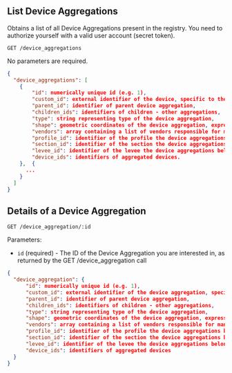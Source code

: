 ## List Device Aggregations

Obtains a list of all Device Aggregations present in the registry. You need to authorize yourself with a valid user account (secret token).

```
GET /device_aggregations
```
No parameters are required.

```json
{
  "device_aggregations": [
    {
        "id": numerically unique id (e.g. 1),
        "custom_id": external identifier of the device, specific to the levee installation setup,
        "parent_id": identifier of parent device aggregation,
        "children_ids": identifiers of children - other aggregations,
        "type": string representing type of the device aggregation,
        "shape": geometric coordinates of the device aggregation, expressed as a GeoJSON data structure,
        "vendors": array containing a list of vendors responsible for managing this aggregation's devices,
        "profile_id": identifier of the profile the device aggregations belongs to,
        "section_id": identifier of the section the device aggregations belongs to,
        "levee_id": identifier of the levee the device aggregations belongs to,
        "device_ids": identifiers of aggregated devices.
    },  {
      ...
    }
  ]
}
```

## Details of a Device Aggregation

```
GET /device_aggregation/:id
```

Parameters:

+ `id` (required) - The ID of the Device Aggregation you are interested in, as returned by the GET /device_aggregation call

```json
{
  "device_aggregation": {
      "id": numerically unique id (e.g. 1),
      "custom_id": external identifier of the device aggregation, specific to the levee installation setup,
      "parent_id": identifier of parent device aggregation,
      "children_ids": identifiers of children - other aggregations,
      "type": string representing type of the device aggregation,
      "shape": geometric coordinates of the device aggregation, expressed as a GeoJSON data structure,
      "vendors": array containing a list of vendors responsible for managing this aggregation's devices,
      "profile_id": identifier of the profile the device aggregations belongs to,
      "section_id": identifier of the section the device aggregations belongs to,
      "levee_id": identifier of the levee the device aggregations belongs to,
      "device_ids": identifiers of aggregated devices
  }
}
```
